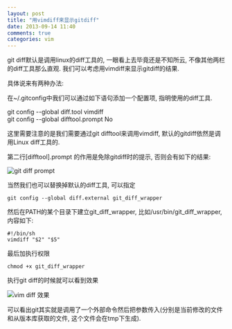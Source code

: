 ```yaml
---
layout: post
title: "用vimdiff来显示gitdiff"
date: 2013-09-14 11:40
comments: true
categories: vim
---
```


git diff默认是调用linux的diff工具的, 一眼看上去毕竟还是不知所云, 不像其他两栏的diff工具那么直观. 我们可以考虑用vimdiff来显示gitdiff的结果.

具体说来有两种办法:

<!-- more -->

在~/.gitconfig中我们可以通过如下语句添加一个配置项, 指明使用的diff工具.

git config --global diff.tool vimdiff  
git config --global difftool.prompt No  

这里需要注意的是我们需要通过git difftool来调用vimdiff, 默认的gitdiff依然是调用Linux diff工具的.

第二行[difftool].prompt 的作用是免除gitdiff时的提示, 否则会有如下的结果:

![](/images/2013-9/difftool-prompt.png "git diff prompt")

当然我们也可以替换掉默认的diff工具, 可以指定

    git config --global diff.external git_diff_wrapper

然后在PATH的某个目录下建立git_diff_wrapper, 比如/usr/bin/git_diff_wrapper, 内容如下:
 
    #!/bin/sh
    vimdiff "$2" "$5"

最后加执行权限

    chmod +x git_diff_wrapper

执行git diff的时候就可以看到效果

![](/images/2013-9/git-vimdiff.png "vim diff 效果")

可以看出git其实就是调用了一个外部命令然后把参数传入(分别是当前修改的文件和从版本库获取的文件, 这个文件会在tmp下生成).


